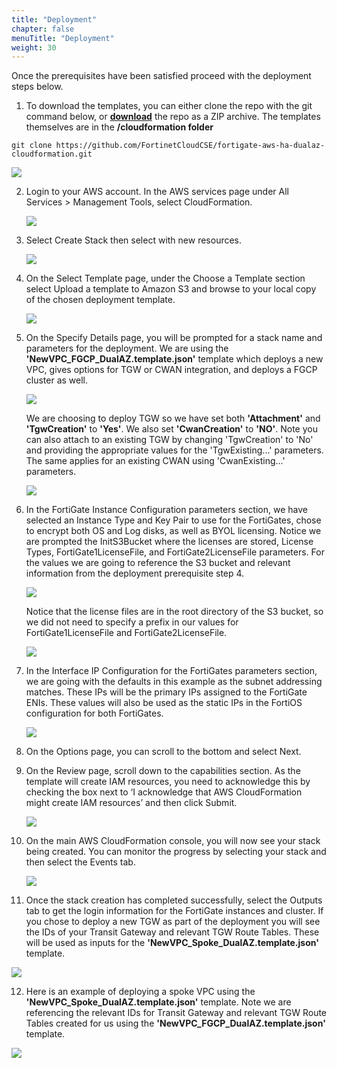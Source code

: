 ```yaml
---
title: "Deployment"
chapter: false
menuTitle: "Deployment"
weight: 30
---
```


Once the prerequisites have been satisfied proceed with the deployment steps below.

1.  To download the templates, you can either clone the repo with the git command below, or [**download**](https://github.com/FortinetCloudCSE/fortigate-aws-ha-dualaz-cloudformation) the repo as a ZIP archive.  The templates themselves are in the **/cloudformation folder**

```
git clone https://github.com/FortinetCloudCSE/fortigate-aws-ha-dualaz-cloudformation.git
```

![](get1.png)

2.  Login to your AWS account.  In the AWS services page under All Services > Management Tools, select CloudFormation.

	![](deploy1.png)

3.  Select Create Stack then select with new resources.

	![](deploy2.png)

4.  On the Select Template page, under the Choose a Template section select Upload a template to Amazon S3 and browse to your local copy of the chosen deployment template.

	![](deploy3.png)

5.  On the Specify Details page, you will be prompted for a stack name and parameters for the deployment.  We are using the **'NewVPC_FGCP_DualAZ.template.json'** template which deploys a new VPC, gives options for TGW or CWAN integration, and deploys a FGCP cluster as well.

	![](deploy4a.png)
	
	We are choosing to deploy TGW so we have set both **'Attachment'** and **'TgwCreation'** to **'Yes'**.  We also set **'CwanCreation'** to **'NO'**.  Note you can also attach to an existing TGW by changing 'TgwCreation' to 'No' and providing the appropriate values for the 'TgwExisting...' parameters.  The same applies for an existing CWAN using 'CwanExisting...' parameters.

	![](deploy4b.png)

6.  In the FortiGate Instance Configuration parameters section, we have selected an Instance Type and Key Pair to use for the FortiGates, chose to encrypt both OS and Log disks, as well as BYOL licensing.  Notice we are prompted the InitS3Bucket where the licenses are stored, License Types, FortiGate1LicenseFile, and FortiGate2LicenseFile parameters.  For the values we are going to reference the S3 bucket and relevant information from the deployment prerequisite step 4.

	![](deploy5.png)
	
	Notice that the license files are in the root directory of the S3 bucket, so we did not need to specify a prefix in our values for FortiGate1LicenseFile and FortiGate2LicenseFile.
	
	![](deploy6.png)

7.  In the Interface IP Configuration for the FortiGates parameters section, we are going with the defaults in this example as the subnet addressing matches.  These IPs will be the primary IPs assigned to the FortiGate ENIs.  These values will also be used as the static IPs in the FortiOS configuration for both FortiGates.

	![](deploy7.png)

8.  On the Options page, you can scroll to the bottom and select Next.

9.  On the Review page, scroll down to the capabilities section.  As the template will create IAM resources, you need to acknowledge this by checking the box next to ‘I acknowledge that AWS CloudFormation might create IAM resources’ and then click Submit.

	![](deploy9.png)

10.  On the main AWS CloudFormation console, you will now see your stack being created.  You can monitor the progress by selecting your stack and then select the Events tab.

        ![](deploy10.png)

11.  Once the stack creation has completed successfully, select the Outputs tab to get the login information for the FortiGate instances and cluster.  If you chose to deploy a new TGW as part of the deployment you will see the IDs of your Transit Gateway and relevant TGW Route Tables.  These will be used as inputs for the **'NewVPC_Spoke_DualAZ.template.json'** template.

![](deploy11.png)

12.  Here is an example of deploying a spoke VPC using the **'NewVPC_Spoke_DualAZ.template.json'** template.  Note we are referencing the relevant IDs for Transit Gateway and relevant TGW Route Tables created for us using the **'NewVPC_FGCP_DualAZ.template.json'** template.

![](deploy12.png)
